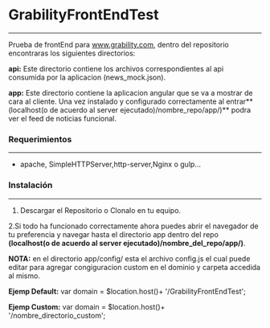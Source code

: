 # GrabilityFrontEndTest #
___________________________________________
Prueba de frontEnd para www.grability.com, dentro del repositorio encontraras los siguientes directorios:

**api:** Este directorio contiene los archivos correspondientes al api consumida por la aplicacion (news_mock.json).

**app:** Este directorio contiene la aplicacion angular que se va a mostrar de cara al cliente.
Una vez instalado y configurado correctamente al entrar**(localhost(o de acuerdo al server ejecutado)/nombre_repo/app/)** podra ver el feed de noticias funcional.

### Requerimientos ###
_______________________

*  apache, SimpleHTTPServer,http-server,Nginx  o gulp...


### Instalación ###
____________________
1. Descargar el Repositorio o Clonalo en tu equipo.

2.Si todo ha funcionado correctamente ahora puedes abrir el navegador de tu preferencia y navegar hasta el directorio app dentro del repo **(localhost(o de acuerdo al server ejecutado)/nombre_del_repo/app/)**.

**NOTA:** en el directorio app/config/ esta el archivo config.js el cual puede editar para agregar congiguracion custom en el dominio y carpeta accedida al mismo.

**Ejemp Default:** var domain = $location.host()+ '/GrabilityFrontEndTest';

**Ejemp Custom:** var domain = $location.host()+ '/nombre_directorio_custom';
